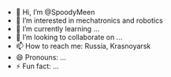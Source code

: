 - 👋 Hi, I’m @SpoodyMeen
- 👀 I’m interested in mechatronics and robotics
- 🌱 I’m currently learning ...
- 💞️ I’m looking to collaborate on ...
- 📫 How to reach me: Russia, Krasnoyarsk
- 😄 Pronouns: ...
- ⚡ Fun fact: ...

<!---
SpoodyMeen/SpoodyMeen is a ✨ special ✨ repository because its `README.md` (this file) appears on your GitHub profile.
You can click the Preview link to take a look at your changes.
--->
